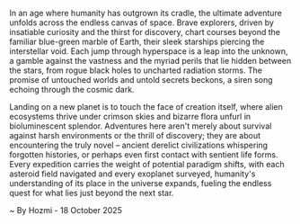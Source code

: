 
In an age where humanity has outgrown its cradle, the ultimate adventure unfolds across the endless canvas of space. Brave explorers, driven by insatiable curiosity and the thirst for discovery, chart courses beyond the familiar blue-green marble of Earth, their sleek starships piercing the interstellar void. Each jump through hyperspace is a leap into the unknown, a gamble against the vastness and the myriad perils that lie hidden between the stars, from rogue black holes to uncharted radiation storms. The promise of untouched worlds and untold secrets beckons, a siren song echoing through the cosmic dark.

Landing on a new planet is to touch the face of creation itself, where alien ecosystems thrive under crimson skies and bizarre flora unfurl in bioluminescent splendor. Adventures here aren't merely about survival against harsh environments or the thrill of discovery; they are about encountering the truly novel – ancient derelict civilizations whispering forgotten histories, or perhaps even first contact with sentient life forms. Every expedition carries the weight of potential paradigm shifts, with each asteroid field navigated and every exoplanet surveyed, humanity's understanding of its place in the universe expands, fueling the endless quest for what lies just beyond the next star.

~ By Hozmi - 18 October 2025
